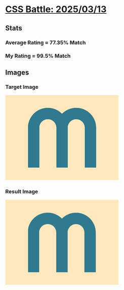 # [CSS Battle: 2025/03/13](https://cssbattle.dev/play/fm5FDossTdq3Rx56XsfN)

## Stats

### Average Rating = 77.35% Match

### My Rating = 99.5% Match

## Images

### Target Image

![](./images/target.png)

### Result Image

![](./images/result.png)
